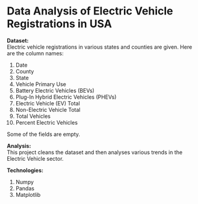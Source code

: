 # **Data Analysis of Electric Vehicle Registrations in USA**

**Dataset:**
<br>Electric vehicle registrations in various states and counties are given. Here are the column names:
1. Date
2. County
3. State
4. Vehicle Primary Use
5. Battery Electric Vehicles (BEVs)
6. Plug-In Hybrid Electric Vehicles (PHEVs)
7. Electric Vehicle (EV) Total
8. Non-Electric Vehicle Total
9. Total Vehicles
10. Percent Electric Vehicles

Some of the fields are empty.

**Analysis:**
<br>This project cleans the dataset and then analyses various trends in the Electric Vehicle sector. 

**Technologies:**
1. Numpy
2. Pandas
3. Matplotlib
